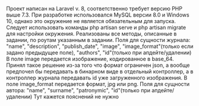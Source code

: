 Проект написан на Laravel v. 8, соответственно требует версию PHP выше 7.3. При разработке использовался MySQL версии 8.0 и Windows 10, однако это окружение не является обязательным для запуска. Следует использовать команды php artisan serve и php artisan migrate для настройки окружения.
Реализованы все методы, описанные в задании, по роутам указанным в задании. Поля для сущности журнала: "name", "description", "publish_date", "image", "image_format"(только если задано предыдущее поле), "authors", "id"(только при апдейте/удалении) В поле image передается изображение, кодированное в base_64. Принял такое решение из-за того что формат ограничен json, а вообще предпочел бы передавать в бинарном виде в отдельный контроллер, а в контроллер журнала передавать id уже загруженного изображения. В поле image_format передается формат, jpg или png.
Поля для сущности автора: "name", "surname", "patronymic", "id"(только при апдейте/удалении) Тут кажется пояснений не нужно
